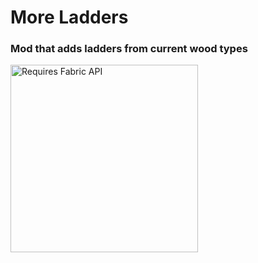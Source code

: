 # More Ladders
### Mod that adds ladders from current wood types
<img src="https://camo.githubusercontent.com/1eaa170f8b386b7a92cdc9c8eb6243c667c188bd25bba8925400018f92d650b7/68747470733a2f2f692e696d6775722e636f6d2f625475733477482e706e67" alt="Requires Fabric API" width="300">
